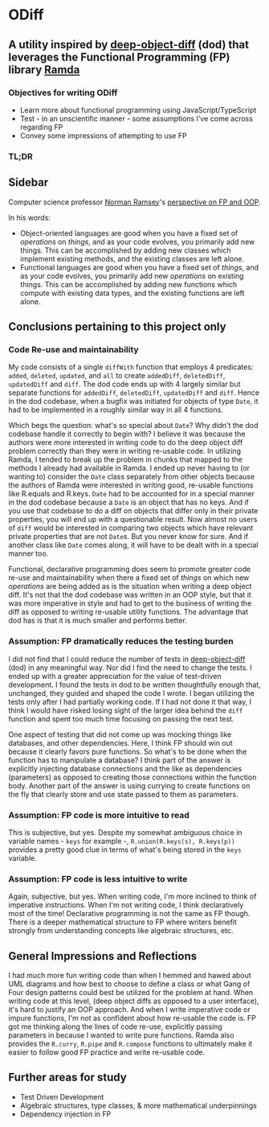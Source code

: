 # ODiff 

## A utility inspired by [deep-object-diff](https://github.com/mattphillips/deep-object-diff) (dod) that leverages the Functional Programming (FP) library [Ramda](https://github.com/ramda/ramda)

### Objectives for writing ODiff

- Learn more about functional programming using JavaScript/TypeScript
- Test - in an unscientific manner - some assumptions I've come across regarding FP
- Convey some impressions of attempting to use FP

### TL;DR

## Sidebar

Computer science professor [Norman Ramsey](https://www.cs.tufts.edu/~nr/)'s [perspective on FP and OOP](https://stackoverflow.com/questions/2078978/functional-programming-vs-object-oriented-programming/2079678#2079678).

In his words:

- Object-oriented languages are good when you have a fixed set of *operations* on *things*, and as your code evolves, you primarily add new things.  This can be  accomplished by adding new classes which implement existing methods, and the existing classes are left alone.
- Functional languages are good when you have a fixed set of  *things*, and as your code evolves, you primarily add new *operations* on existing things. This can be accomplished by adding new functions  which compute with existing data types, and the existing functions are  left alone.

## Conclusions pertaining to this project only

### Code Re-use and maintainability

My code consists of a single `diffWith` function that employs 4 predicates: `added`, `deleted`, `updated`, and `all` to create `addedDiff`, `deletedDiff`, `updatedDiff` and `diff`. The dod code ends up with 4 largely similar but separate functions for `addedDiff`, `deletedDiff`, `updatedDiff` and `diff`. Hence in the dod codebase, when a bugfix was initiated for objects of type `Date`, it had to be implemented in a roughly similar way in all 4 functions. 

Which begs the question: what's so special about `Date`? Why didn't the dod codebase handle it correctly to begin with? I believe it was because the authors were more interested in writing code to do the deep object diff problem correctly than they were in writing re-usable code. In utilizing Ramda, I tended to break up the problem in chunks that mapped to the methods I already had available in Ramda. I ended up never having to (or wanting to) consider the `Date` class separately from other objects because the authors of Ramda were interested in writing good, re-usable functions like R.equals and R.keys. `Date` had to be accounted for in a special manner in the dod codebase because a `Date` is an object that has no keys. And if you use that codebase to do a diff on objects that differ only in their private properties, you will end up with a questionable result. Now almost no users of `diff` would be interested in comparing two objects which have relevant private properties that are not `Date`s. But you never know for sure. And if another class like `Date` comes along, it will have to be dealt with in a special manner too.  

Functional, declarative programming does seem to promote greater code re-use and maintainability when there a fixed set of *things* on which new *operations* are being added as is the situation when writing a deep object diff. It's not that the dod codebase was written in an OOP style, but that it was more imperative in style and had to get to the business of writing the diff as opposed to writing re-usable utility functions. The advantage that dod has is that it is much smaller and performs better. 

### Assumption: FP dramatically reduces the testing burden

I did not find that I could reduce the number of tests in [deep-object-diff](https://github.com/mattphillips/deep-object-diff) (dod) in any meaningful way. Nor did I find the need to change the tests. I ended up with a greater appreciation for the value of test-driven development. I found the tests in dod to be written thoughtfully enough that, unchanged, they guided and shaped the code I wrote. I began utilizing the tests only after I had partially working code. If I had not done it that way, I think I would have risked losing sight of the larger idea behind the `diff` function and spent too much time focusing on passing the next test.

One aspect of testing that did not come up was mocking things like databases, and other dependencies. Here, I think FP should win out because it clearly favors pure functions. So what's to be done when the function has to manipulate a database? I think part of the answer is explicitly injecting database connections and the like as dependencies (parameters) as opposed to creating those connections within the function body. Another part of the answer is using currying to create functions on the fly that clearly store and use state passed to them as parameters. 

### Assumption: FP code is more intuitive to read

This is subjective, but yes. Despite my somewhat ambiguous choice in variable names - `keys` for example -, `R.union(R.keys(s), R.keys(p))` provides a pretty good clue in terms of what's being stored in the `keys` variable. 

### Assumption: FP code is less intuitive to write

Again, subjective, but yes. When writing code, I'm more inclined to think of imperative instructions. When I'm not writing code, I think declaratively most of the time! Declarative programming is not the same as FP though. There is a deeper mathematical structure to FP where writers benefit strongly from understanding concepts like algebraic structures, etc.

## General Impressions and Reflections

I had much more fun writing code than when I hemmed and hawed about UML diagrams and how best to choose to define a class or what Gang of Four design patterns could best be utilized for the problem at hand. When writing code at this level, (deep object diffs as opposed to a user interface), it's hard to justify an OOP approach. And when I write imperative code or impure functions, I'm not as confident about how re-usable the code is. FP got me thinking along the lines of code re-use, explicitly passing parameters in because I wanted to write pure functions. Ramda also provides the `R.curry`, `R.pipe` and `R.compose` functions to ultimately make it easier to follow good FP practice and write re-usable code. 

## Further areas for study

- Test Driven Development
- Algebraic structures, type classes, & more mathematical underpinnings
- Dependency injection in FP